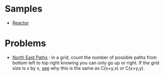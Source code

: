 # Samples
- [Reactor](docs/REACTOR.md)

# Problems
- [North East Paths](problems/src/main/java/com/vnet/problems/NorthEastPaths.java) : in a grid, count the number of possible paths
from bottom left to top right knowing you can only go up or right. If the grid size is x by x, [see](docs/north-east-paths.md) why this is the same as C(x+y,x) or C(x+y,y).
